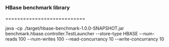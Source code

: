 ### HBase benchmark library
===========================

java -cp ./target/hbase-benchmark-1.0.0-SNAPSHOT.jar benchmark.hbase.controller.TestLauncher --store-type HBASE  --num-reads 100  --num-writes 100 --read-concurrancy 10 --write-concurrancy 10



